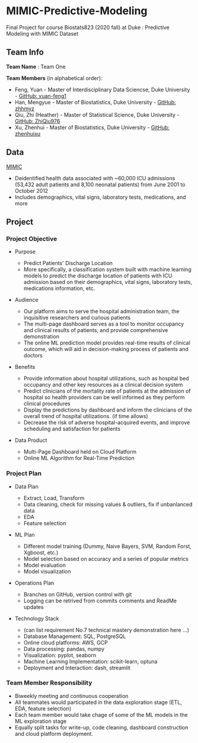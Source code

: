 # MIMIC-Predictive-Modeling

Final Project for course Biostats823 (2020 fall) at Duke : Predictive Modeling with MIMIC Dataset


## Team Info

**Team Name** : Team One

**Team Members** (in alphabetical order):

- Feng, Yuan - Master of Interdisciplinary Data Sciencse, Duke University - [GitHub: yuan-feng1](https://github.com/yuan-feng1)
- Han, Mengyue - Master of Biostatistics, Duke University - [GitHub: zhhmyz](https://github.com/zhhmyz)
- Qiu, Zhi (Heather) - Master of Statistical Science, Duke University - [GitHub: ZhiQiu976](https://github.com/ZhiQiu976)
- Xu, Zhenhui - Master of Biostatistics, Duke University - [GitHub: zhenhuixu](https://github.com/zhenhuixu)


## Data

[MIMIC](https://mimic.physionet.org)
- Deidentified health data associated with ~60,000 ICU admissions (53,432 adult patients and 8,100 neonatal patients) from June 2001 to October 2012
- Includes demographics, vital signs, laboratory tests, medications, and more


## Project

### Project Objective

- Purpose
    * Predict Patients' Discharge Location
    * More specifically, a classification system built with machine learning models to predict the discharge location of patients with ICU admission based on their demographics, vital signs, laboratory tests, medications information, etc.
    
- Audience
    * Our platform aims to serve the hospital administration team, the inquisitive researchers and curious  patients
    * The multi-page dashboard serves as a tool to monitor occupancy and clinical results of patients, and provide comprehensive demonstration
    * The online ML prediction model provides real-time results of clinical outcome, which will aid in decision-making process of patients and doctors

- Benefits
    * Provide information about hospital utilizations, such as hospital bed occupancy and other key resources as a clinical decision system
    * Predict clinicians of the mortality rate of patients at the admission of hospital so health providers can be well informed as they perform clinical procedures
    * Display the predictions by dashboard and inform the clinicians of the overall trend of hospital utilizations. (if time allows)
    * Decrease the risk of adverse hospital-acquired events, and improve scheduling and satisfaction for patients
    
- Data Product
    - Multi-Page Dashboard held on Cloud Platform
    - Online ML Algorithm for Real-Time Prediction


### Project Plan

- Data Plan
    - Extract, Load, Transform
    - Data cleaning, check for missing values & outliers, fix if unbanlanced data
    - EDA
    - Feature selection
    
- ML Plan
    - Different model training (Dummy, Naive Bayers, SVM, Random Forst, Xgboost, etc.)
    - Model selection based on accuracy and a series of popular metrics
    - Model evaluation 
    - Model visualization

- Operations Plan
    - Branches on GitHub, version control with git
    - Logging can be retrived from commits comments and ReadMe updates

- Technology Stack
    - (can list requirement No.7 technical mastery demonstration here ...)
    - Database Management: SQL, PostgreSQL
    - Online cloud platforms: AWS, GCP
    - Data processing: pandas, numpy 
    - Visualization: pyplot, seaborn
    - Machine Learning Implementation: scikit-learn, optuna
    - Deployment and Interaction: dash, streamlit


### Team Member Responsibility

- Biweekly meeting and continuous cooperation
- All teammates would participated in the data exploration stage (ETL, EDA, feature selection)
- Each team member would take chage of some of the ML models in the ML exploration stage
- Equally split tasks for write-up, code cleaning, dashboard construction and cloud platform deployment.






